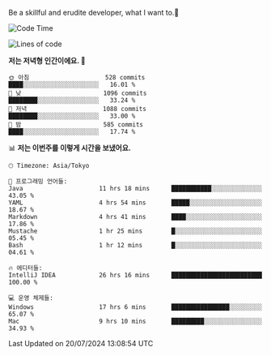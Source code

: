 Be a skillful and erudite developer, what I want to.👶

<!--START_SECTION:waka-->
![Code Time](http://img.shields.io/badge/Code%20Time-1%2C075%20hrs%205%20mins-blue)

![Lines of code](https://img.shields.io/badge/%EC%A0%80%EB%8A%94%20%EC%97%AC%ED%83%9C%EA%B9%8C%EC%A7%80%20-2.7%20million%20%EC%A4%84%EC%9D%98%20%EC%BD%94%EB%93%9C%EB%A5%BC%20%EC%9E%91%EC%84%B1%ED%96%88%EC%96%B4%EC%9A%94.-blue)

**저는 저녁형 인간이에요. 🦉** 

```text
🌞 아침                     528 commits         ████░░░░░░░░░░░░░░░░░░░░░   16.01 % 
🌆 낮　                     1096 commits        ████████░░░░░░░░░░░░░░░░░   33.24 % 
🌃 저녁                     1088 commits        ████████░░░░░░░░░░░░░░░░░   33.00 % 
🌙 밤　                     585 commits         ████░░░░░░░░░░░░░░░░░░░░░   17.74 % 
```


📊 **저는 이번주를 이렇게 시간을 보냈어요.** 

```text
🕑︎ Timezone: Asia/Tokyo

💬 프로그래밍 언어들: 
Java                     11 hrs 18 mins      ███████████░░░░░░░░░░░░░░   43.05 % 
YAML                     4 hrs 54 mins       █████░░░░░░░░░░░░░░░░░░░░   18.67 % 
Markdown                 4 hrs 41 mins       ████░░░░░░░░░░░░░░░░░░░░░   17.86 % 
Mustache                 1 hr 25 mins        █░░░░░░░░░░░░░░░░░░░░░░░░   05.45 % 
Bash                     1 hr 12 mins        █░░░░░░░░░░░░░░░░░░░░░░░░   04.61 % 

🔥 에디터들: 
IntelliJ IDEA            26 hrs 16 mins      █████████████████████████   100.00 % 

💻 운영 체제들: 
Windows                  17 hrs 6 mins       ████████████████░░░░░░░░░   65.07 % 
Mac                      9 hrs 10 mins       █████████░░░░░░░░░░░░░░░░   34.93 % 
```


 Last Updated on 20/07/2024 13:08:54 UTC
<!--END_SECTION:waka-->
